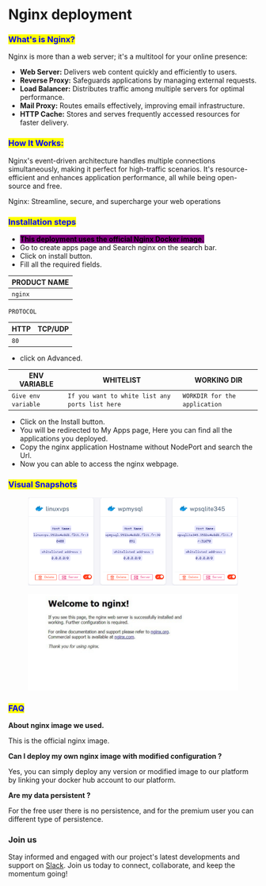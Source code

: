 # Nginx deployment

### <mark style="color:blue;">What's is Nginx?</mark>

Nginx is more than a web server; it's a multitool for your online presence:

* **Web Server:** Delivers web content quickly and efficiently to users.
* **Reverse Proxy:** Safeguards applications by managing external requests.
* **Load Balancer:** Distributes traffic among multiple servers for optimal performance.
* **Mail Proxy:** Routes emails effectively, improving email infrastructure.
* **HTTP Cache:** Stores and serves frequently accessed resources for faster delivery.

### <mark style="color:blue;">**How It Works:**</mark>

Nginx's event-driven architecture handles multiple connections simultaneously, making it perfect for high-traffic scenarios. It's resource-efficient and enhances application performance, all while being open-source and free.

Nginx: Streamline, secure, and supercharge your web operations

### <mark style="color:blue;">Installation steps</mark>

* &#x20;<mark style="background-color:purple;">**This deployment uses the official Nginx Docker image.**</mark>
* &#x20;Go to create apps page and Search nginx on the search bar.
* &#x20;Click on install button.
* &#x20;Fill all the required fields.

| PRODUCT NAME |
| ------------ |
| `nginx`      |

`PROTOCOL`

| HTTP | TCP/UDP |
| ---- | ------- |
| `80` |         |

* &#x20;click on Advanced.

| ENV VARIABLE        | WHITELIST                                       | WORKING DIR                   |
| ------------------- | ----------------------------------------------- | ----------------------------- |
| `Give env variable` | `If you want to white list any ports list here` | `WORKDIR for the application` |

* &#x20;Click on the Install button.
* You will be redirected to My Apps page, Here you can find all the applications you deployed.
* &#x20;Copy the nginx application Hostname without NodePort and search the Url.
* &#x20;Now you can able to access the nginx webpage.

### <mark style="color:blue;">Visual Snapshots</mark>

<figure><img src="../../.gitbook/assets/myapps (3).png" alt=""><figcaption></figcaption></figure>

<figure><img src="../../.gitbook/assets/Screenshot 2023-08-12 152047.png" alt=""><figcaption></figcaption></figure>

### <mark style="color:blue;">FAQ</mark>

**About nginx image we used.**

This is the official nginx image.

**Can I deploy my own nginx image with modified configuration ?**

Yes, you can simply deploy any version or modified image to our platform by linking your docker hub account to our platform.

**Are my data persistent ?**

For the free user there is no persistence, and for the premium user you can different type of persistence.

### Join us

Stay informed and engaged with our project's latest developments and support on [Slack](https://app.slack.com/client/T04QS32JX6E/C04QKEWE146). Join us today to connect, collaborate, and keep the momentum going!&#x20;
